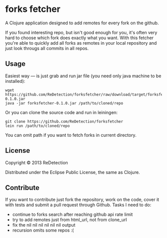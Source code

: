 # forks fetcher

A Clojure application designed to add remotes for every fork on the github.

If you found interesting repo, but isn't good enough for you, it's often very hard to choose which fork does exactly what you want. With this fetcher you're able to quickly add all forks as remotes in your local repository and just look througs all commits in all repos.

## Usage
Easiest way — is just grab and run jar file (you need only java machine to be installed):

```
wget https://github.com/ReDetection/forksfetcher/raw/download/target/forksfetcher-0.1.0.jar
java -jar forksfetcher-0.1.0.jar /path/to/cloned/repo
```

Or you can clone the source code and run in leiningen:

```
git clone https://github.com/ReDetection/forksfetcher
lein run /path/to/cloned/repo
```

You can omit path if you want to fetch forks in current directory.

## License

Copyright © 2013 ReDetection

Distributed under the Eclipse Public License, the same as Clojure.

## Contribute

If you want to contribute just fork the repository, work on the code, cover it with tests and submit a pull request through Github. Tasks I need to do:

* continue to forks search after reaching github api rate limit 
* try to add remotes just from html_url, not from clone_url
* fix the nil nil nil nil nil nil output
* recursion omits some repos :(
